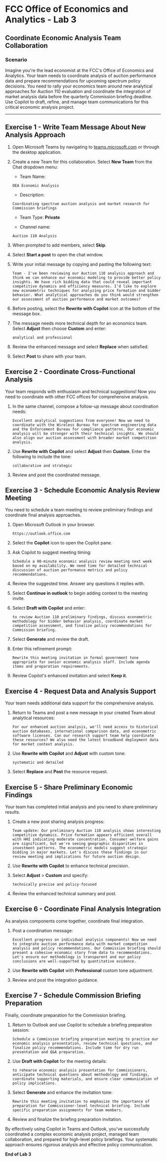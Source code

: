 # FCC Office of Economics and Analytics - Lab 3
## Coordinate Economic Analysis Team Collaboration

### Scenario
Imagine you're the lead economist at the FCC's Office of Economics and Analytics. Your team needs to coordinate analysis of auction performance data and prepare recommendations for upcoming spectrum policy decisions. You need to rally your economics team around new analytical approaches for Auction 110 evaluation and coordinate the integration of market analysis data before the quarterly Commission briefing deadline. Use Copilot to draft, refine, and manage team communications for this critical economic analysis project.

---

## Exercise 1 - Write Team Message About New Analysis Approach

1. Open Microsoft Teams by navigating to [teams.microsoft.com](https://teams.microsoft.com) or through the desktop application.

2. Create a new Team for this collaboration. Select **New Team** from the Chat dropdown menu:

    - Team Name:  

    ```
    OEA Economic Analysis
    ```
    
    - Description: 

    ```
    Coordinating spectrum auction analysis and market research for Commission briefings
    ```
    
    - Team Type: **Private**

    - Channel name: 

    ```
    Auction 110 Analysis
    ```

3. When prompted to add members, select **Skip**.

3. Select **Start a post** to open the chat window.

4. Write your initial message by copying and pasting the following text:

    ```
    Team - I've been reviewing our Auction 110 analysis approach and think we can enhance our economic modeling to provide better policy insights. We have rich bidding data that could reveal important competitive dynamics and efficiency measures. I'd like to explore new econometric techniques for analyzing price formation and bidder behavior. What analytical approaches do you think would strengthen our assessment of auction performance and market outcomes?
    ```

5. Before posting, select the **Rewrite with Copilot** icon at the bottom of the message box.

6. The message needs more technical depth for an economics team. Select **Adjust** then choose **Custom** and enter:

    ```
    analytical and professional
    ```

7. Review the enhanced message and select **Replace** when satisfied.

8. Select **Post** to share with your team.

## Exercise 2 - Coordinate Cross-Functional Analysis

Your team responds with enthusiasm and technical suggestions! Now you need to coordinate with other FCC offices for comprehensive analysis.

1. In the same channel, compose a follow-up message about coordination needs:

    ```
    Excellent analytical suggestions from everyone! Now we need to coordinate with the Wireless Bureau for spectrum engineering data and the Enforcement Bureau for compliance patterns. Our economic analysis will be stronger with their technical insights. We should also align our auction assessment with broader market competition analysis.
    ```

2. Use **Rewrite with Copilot** and select **Adjust** then **Custom**. Enter the following to include the tone:

    ```
    collaborative and strategic
    ```

3. Review and post the coordinated message.

## Exercise 3 - Schedule Economic Analysis Review Meeting

You need to schedule a team meeting to review preliminary findings and coordinate final analysis approaches.

1. Open Microsoft Outlook in your browser.

    ```
    https://outlook.office.com
    ```

2. Select the **Copilot** icon to open the Copilot pane.

3. Ask Copilot to suggest meeting timing:

    ```
    Schedule a 90-minute economic analysis review meeting next week based on my availability. We need time for detailed technical discussion of auction performance metrics and policy recommendations.
    ```

4. Review the suggested time. Answer any questions it replies with. 

5. Select **Continue in outlook** to begin adding context to the meeting invite.

6. Select **Draft with Copilot** and enter:

    ```
    to review Auction 110 preliminary findings, discuss econometric methodology for bidder behavior analysis, coordinate market competition assessment, and finalize policy recommendations for Commission briefing.
    ```

7. Select **Generate** and review the draft.

8. Enter this refinement prompt:

    ```
    Rewrite this meeting invitation in formal government tone appropriate for senior economic analysis staff. Include agenda items and preparation requirements.
    ```

9. Review Copilot's enhanced invitation and select **Keep it**.

## Exercise 4 - Request Data and Analysis Support

Your team needs additional data support for the comprehensive analysis.

1. Return to Teams and post a new message in your created Team about analytical resources:

    ```
    For our enhanced auction analysis, we'll need access to historical auction databases, international comparison data, and econometric software licenses. Can our research support team help coordinate these resources? We also need the latest broadband deployment data for market context analysis.
    ```

2. Use **Rewrite with Copilot** and **Adjust** with custom tone:

    ```
    systematic and detailed
    ```

3. Select **Replace** and **Post** the resource request.

## Exercise 5 - Share Preliminary Economic Findings

Your team has completed initial analysis and you need to share preliminary results.

1. Create a new post sharing analysis progress:

    ```
    Team update: Our preliminary Auction 110 analysis shows interesting competitive dynamics. Price formation appears efficient overall with HHI indicating moderate concentration. Consumer welfare gains are significant, but we're seeing geographic disparities in investment patterns. The econometric models suggest strategic bidding in major markets. Let's discuss these findings in our review meeting and implications for future auction design.
    ```

2. Use **Rewrite with Copilot** to enhance technical precision.

3. Select **Adjust** > **Custom** and specify:

    ```
    technically precise and policy-focused
    ```

4. Review the enhanced technical summary and post.

## Exercise 6 - Coordinate Final Analysis Integration

As analysis components come together, coordinate final integration.

1. Post a coordination message:

    ```
    Excellent progress on individual analysis components! Now we need to integrate auction performance data with market competition analysis and policy recommendations. Our Commission briefing should present a cohesive economic story from data to recommendations. Let's ensure our methodology is transparent and our policy conclusions are well-supported by quantitative evidence.
    ```

2. Use **Rewrite with Copilot** with **Professional** custom tone adjustment.

3. Review and post the integration guidance.

## Exercise 7 - Schedule Commission Briefing Preparation

Finally, coordinate preparation for the Commission briefing.

1. Return to Outlook and use Copilot to schedule a briefing preparation session:

    ```
    Schedule a Commission briefing preparation meeting to practice our economic analysis presentation, review technical questions, and finalize policy recommendations. Include time for dry run presentation and Q&A preparation.
    ```

2. Use **Draft with Copilot** for the meeting details:

    ```
    to rehearse economic analysis presentation for Commissioners, anticipate technical questions about methodology and findings, coordinate supporting materials, and ensure clear communication of policy implications.
    ```

3. Select **Generate** and enhance the invitation tone:

    ```
    Rewrite this meeting invitation to emphasize the importance of preparation for Commissioner-level technical briefing. Include specific preparation assignments for team members.
    ```

4. Review and finalize the briefing preparation invitation.

By effectively using Copilot in Teams and Outlook, you've successfully coordinated a complex economic analysis project, managed team collaboration, and prepared for high-level policy briefings. Your systematic approach ensures rigorous analysis and effective policy communication.

**End of Lab 3**